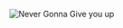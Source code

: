 ![Never Gonna Give you up](https://variety.com/wp-content/uploads/2021/07/Rick-Astley-Never-Gonna-Give-You-Up.png)
